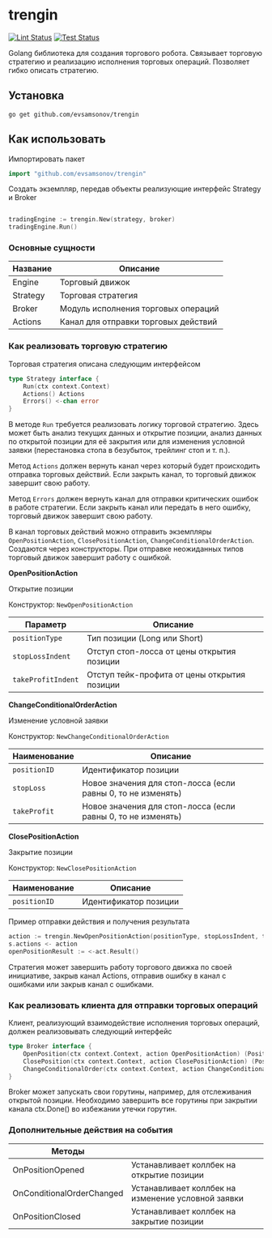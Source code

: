 # trengin

[![Lint Status](https://github.com/evsamsonov/trengin/actions/workflows/lint.yml/badge.svg)](https://github.com/evsamsonov/trengin/actions?workflow=golangci-lint)
[![Test Status](https://github.com/evsamsonov/trengin/actions/workflows/test.yml/badge.svg)](https://github.com/evsamsonov/trengin/actions?workflow=test)

Golang библиотека для создания торгового робота. Связывает торговую стратегию и реализацию исполнения торговых операций. Позволяет гибко описать стратегию.

## Установка

```shell
go get github.com/evsamsonov/trengin
```

## Как использовать

Импортировать пакет 

```go
import "github.com/evsamsonov/trengin"
```

Создать экземпляр, передав объекты реализующие интерфейс Strategy и Broker

```go

tradingEngine := trengin.New(strategy, broker)
tradingEngine.Run()
```

### Основные сущности

|  Название  | Описание | 
| ------------- | ------------- | 
| Engine  | Торговый движок  |
| Strategy  | Торговая стратегия  |
| Broker  | Модуль исполнения торговых операций  |
| Actions  | Канал для отправки торговых действий  |


### Как реализовать торговую стратегию

Торговая стратегия описана следующим интерфейсом
```go
type Strategy interface {
	Run(ctx context.Context)
	Actions() Actions
	Errors() <-chan error
}
```

В методе `Run` требуется реализовать логику торговой стратегию. Здесь может быть анализ текущих данных и открытие позиции, анализ данных по открытой позиции для её закрытия или для изменения условной заявки (перестановка стопа в безубыток, трейлинг стоп и т. п.).

Метод `Actions` должен вернуть канал через который будет происходить отправка торговых действий. Если закрыть канал, то торговый движок завершит свою работу.

Метод `Errors` должен вернуть канал для отправки критических ошибок в работе стратегии. Если закрыть канал или передать в него ошибку, торговый движок завершит свою работу. 

В канал торговых действий можно отправить экземпляры `OpenPositionAction`, `ClosePositionAction`, `ChangeConditionalOrderAction`. Создаются через конструкторы. При отправке неожиданных типов торговый движок завершит работу с ошибкой.

**OpenPositionAction**

Открытие позиции

Конструктор: `NewOpenPositionAction`

| Параметр | Описание |
| ------------- | ------------- |
| `positionType` | Тип позиции (Long или Short) |
| `stopLossIndent` | Отступ стоп-лосса от цены открытия позиции |
| `takeProfitIndent` | Отступ тейк-профита от цены открытия позиции  |

**ChangeConditionalOrderAction**

Изменение условной заявки

Конструктор: `NewChangeConditionalOrderAction`

| Наименование | Описание |
| ------------- | ------------- |
| `positionID` | Идентификатор позиции |
| `stopLoss` | Новое значения для стоп-лосса (если равны 0, то не изменять) |
| `takeProfit` | Новое значения для стоп-лосса (если равны 0, то не изменять) |

**ClosePositionAction**

Закрытие позиции

Конструктор: `NewClosePositionAction`

| Наименование | Описание |
| ------------- | ------------- |
| `positionID` | Идентификатор позиции |

Пример отправки действия и получения результата

```go
action := trengin.NewOpenPositionAction(positionType, stopLossIndent, takeProfitIndent)
s.actions <- action
openPositionResult := <-act.Result()
```

Стратегия может завершить работу торгового движка по своей инициативе, закрыв канал Actions, отправив ошибку в канал с ошибками или закрыв канал с ошибками. 

### Как реализовать клиента для отправки торговых операций

Клиент, реализующий взаимодействие исполнения торговых операций, должен реализовывать следующий интерфейс

```go
type Broker interface {
	OpenPosition(ctx context.Context, action OpenPositionAction) (Position, PositionClosed, error)
	ClosePosition(ctx context.Context, action ClosePositionAction) (Position, error)
	ChangeConditionalOrder(ctx context.Context, action ChangeConditionalOrderAction) (Position, error)
}
```

Broker может запускать свои горутины, например, для отслеживания открытой позиции. Необходимо завершить все горутины при закрытии канала ctx.Done() во избежании утечки горутин.  

### Дополнительные действия на события

|  Методы  |   |
| ------------- | ------------- |
| OnPositionOpened  | Устанавливает коллбек на открытие позиции  |
| OnConditionalOrderChanged  | Устанавливает коллбек на изменение условной заявки  |
| OnPositionClosed  | Устанавливает коллбек на закрытие позиции |


